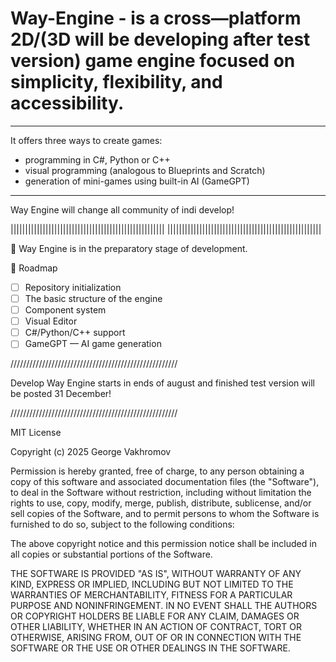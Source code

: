 # Way-Engine - is a cross—platform 2D/(3D will be developing after test version) game engine focused on simplicity, flexibility, and accessibility.

******************
It offers three ways to create games:
- programming in C#, Python or C++
- visual programming (analogous to Blueprints and Scratch)
- generation of mini-games using built-in AI (GameGPT)
******************

Way Engine will change all community of indi develop!

|||||||||||||||||||||||||||||||||||||||||||||||||||||
|||||||||||||||||||||||||||||||||||||||||||||||||||||

🚧 Way Engine is in the preparatory stage of development.


📍 Roadmap

- [ ] Repository initialization
- [ ] The basic structure of the engine
- [ ] Component system
- [ ] Visual Editor
- [ ] C#/Python/C++ support
- [ ] GameGPT — AI game generation

/////////////////////////////////////////////////////

Develop Way Engine starts in ends of august and finished test version will be posted 31 December!

/////////////////////////////////////////////////////




MIT License

Copyright (c) 2025 George Vakhromov

Permission is hereby granted, free of charge, to any person obtaining a copy
of this software and associated documentation files (the "Software"), to deal
in the Software without restriction, including without limitation the rights
to use, copy, modify, merge, publish, distribute, sublicense, and/or sell
copies of the Software, and to permit persons to whom the Software is
furnished to do so, subject to the following conditions:

The above copyright notice and this permission notice shall be included in all
copies or substantial portions of the Software.

THE SOFTWARE IS PROVIDED "AS IS", WITHOUT WARRANTY OF ANY KIND, EXPRESS OR
IMPLIED, INCLUDING BUT NOT LIMITED TO THE WARRANTIES OF MERCHANTABILITY,
FITNESS FOR A PARTICULAR PURPOSE AND NONINFRINGEMENT. IN NO EVENT SHALL THE
AUTHORS OR COPYRIGHT HOLDERS BE LIABLE FOR ANY CLAIM, DAMAGES OR OTHER
LIABILITY, WHETHER IN AN ACTION OF CONTRACT, TORT OR OTHERWISE, ARISING FROM,
OUT OF OR IN CONNECTION WITH THE SOFTWARE OR THE USE OR OTHER DEALINGS IN THE
SOFTWARE.


